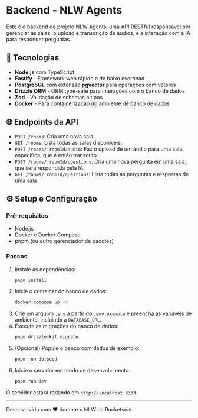 # Backend - NLW Agents

Este é o backend do projeto NLW Agents, uma API RESTful responsável por gerenciar as salas, o upload e transcrição de áudios, e a interação com a IA para responder perguntas.

## 🚀 Tecnologias

- **Node.js** com TypeScript
- **Fastify** - Framework web rápido e de baixo overhead
- **PostgreSQL** com extensão **pgvector** para operações com vetores
- **Drizzle ORM** - ORM type-safe para interações com o banco de dados
- **Zod** - Validação de schemas e tipos
- **Docker** - Para containerização do ambiente de banco de dados

## 🌐 Endpoints da API

- `POST /rooms`: Cria uma nova sala.
- `GET /rooms`: Lista todas as salas disponíveis.
- `POST /rooms/:roomId/audio`: Faz o upload de um áudio para uma sala específica, que é então transcrito.
- `POST /rooms/:roomId/questions`: Cria uma nova pergunta em uma sala, que será respondida pela IA.
- `GET /rooms/:roomId/questions`: Lista todas as perguntas e respostas de uma sala.

## ⚙️ Setup e Configuração

### Pré-requisitos

- Node.js
- Docker e Docker Compose
- pnpm (ou outro gerenciador de pacotes)

### Passos

1.  Instale as dependências:
    ```bash
    pnpm install
    ```
2.  Inicie o container do banco de dados:
    ```bash
    docker-compose up -d
    ```
3.  Crie um arquivo `.env` a partir do `.env.example` e preencha as variáveis de ambiente, incluindo a `DATABASE_URL`.
4.  Execute as migrações do banco de dados:
    ```bash
    pnpm drizzle-kit migrate
    ```
5.  (Opcional) Popule o banco com dados de exemplo:
    ```bash
    pnpm run db:seed
    ```
6.  Inicie o servidor em modo de desenvolvimento:
    ```bash
    pnpm run dev
    ```

O servidor estará rodando em `http://localhost:3333`.

---

Desenvolvido com ❤️ durante o NLW da Rocketseat.
